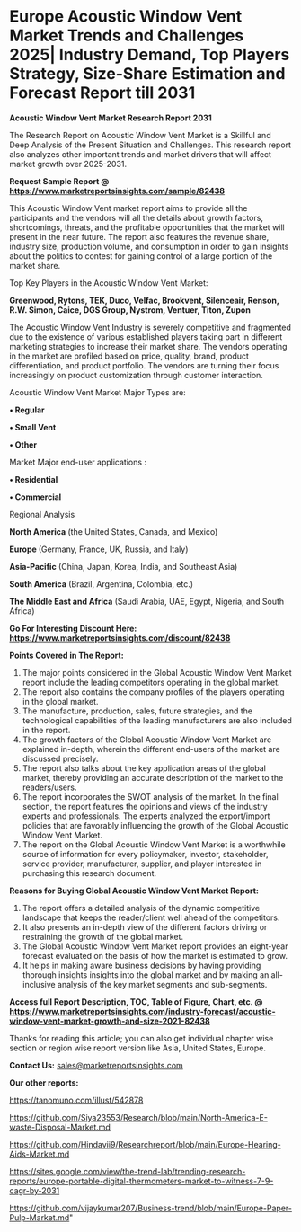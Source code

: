 # Europe Acoustic Window Vent Market Trends and Challenges 2025| Industry Demand, Top Players Strategy, Size-Share Estimation and Forecast Report till 2031

<strong>Acoustic Window Vent Market Research Report 2031</strong>

The Research Report on Acoustic Window Vent Market is a Skillful and Deep Analysis of the Present Situation and Challenges. This research report also analyzes other important trends and market drivers that will affect market growth over 2025-2031.

<strong>Request Sample Report @ <a href=https://www.marketreportsinsights.com/sample/82438>https://www.marketreportsinsights.com/sample/82438</a></strong>

This Acoustic Window Vent market report aims to provide all the participants and the vendors will all the details about growth factors, shortcomings, threats, and the profitable opportunities that the market will present in the near future. The report also features the revenue share, industry size, production volume, and consumption in order to gain insights about the politics to contest for gaining control of a large portion of the market share.

Top Key Players in the Acoustic Window Vent Market:

<strong>Greenwood, Rytons, TEK, Duco, Velfac, Brookvent, Silenceair, Renson, R.W. Simon, Caice, DGS Group, Nystrom, Ventuer, Titon, Zupon</strong>

The Acoustic Window Vent Industry is severely competitive and fragmented due to the existence of various established players taking part in different marketing strategies to increase their market share. The vendors operating in the market are profiled based on price, quality, brand, product differentiation, and product portfolio. The vendors are turning their focus increasingly on product customization through customer interaction.

Acoustic Window Vent Market Major Types are:

<strong>• Regular

• Small Vent

• Other</strong>

Market Major end-user applications :

<strong>• Residential

• Commercial</strong>

Regional Analysis

</u><strong><b>North America</b></strong> (the United States, Canada, and Mexico)

<strong><b>Europe </b></strong>(Germany, France, UK, Russia, and Italy)

<strong><b>Asia-Pacific</b></strong> (China, Japan, Korea, India, and Southeast Asia)

<strong><b>South America</b></strong> (Brazil, Argentina, Colombia, etc.)

<strong><b>The Middle East and Africa</b></strong> (Saudi Arabia, UAE, Egypt, Nigeria, and South Africa)

<strong>Go For Interesting Discount Here: <a href=https://www.marketreportsinsights.com/discount/82438>https://www.marketreportsinsights.com/discount/82438</a></strong>

<strong>Points Covered in The Report:</strong>
<ol>
  <li>The major points considered in the Global Acoustic Window Vent Market report include the leading competitors operating in the global market.</li>
  <li>The report also contains the company profiles of the players operating in the global market.</li>
  <li>The manufacture, production, sales, future strategies, and the technological capabilities of the leading manufacturers are also included in the report.</li>
  <li>The growth factors of the Global Acoustic Window Vent Market are explained in-depth, wherein the different end-users of the market are discussed precisely.</li>
  <li>The report also talks about the key application areas of the global market, thereby providing an accurate description of the market to the readers/users.</li>
  <li>The report incorporates the SWOT analysis of the market. In the final section, the report features the opinions and views of the industry experts and professionals. The experts analyzed the export/import policies that are favorably influencing the growth of the Global Acoustic Window Vent Market.</li>
  <li>The report on the Global Acoustic Window Vent Market is a worthwhile source of information for every policymaker, investor, stakeholder, service provider, manufacturer, supplier, and player interested in purchasing this research document.</li>
</ol>
<strong>Reasons for Buying Global Acoustic Window Vent Market Report:</strong>

<ol>
  <li>The report offers a detailed analysis of the dynamic competitive landscape that keeps the reader/client well ahead of the competitors.</li>
  <li>It also presents an in-depth view of the different factors driving or restraining the growth of the global market.</li>
  <li>The Global Acoustic Window Vent Market report provides an eight-year forecast evaluated on the basis of how the market is estimated to grow.</li>
  <li>It helps in making aware business decisions by having providing thorough insights insights into the global market and by making an all-inclusive analysis of the key market segments and sub-segments.</li>
</ol>
<strong>Access full Report Description, TOC, Table of Figure, Chart, etc. @ <a href=https://www.marketreportsinsights.com/industry-forecast/acoustic-window-vent-market-growth-and-size-2021-82438>https://www.marketreportsinsights.com/industry-forecast/acoustic-window-vent-market-growth-and-size-2021-82438</a></strong>


Thanks for reading this article; you can also get individual chapter wise section or region wise report version like Asia, United States, Europe.

<strong>Contact Us:</strong>
sales@marketreportsinsights.com

<strong>Our other reports:</strong>

<a href=https://tanomuno.com/illust/542878>https://tanomuno.com/illust/542878</a>

<a href=https://github.com/Siya23553/Research/blob/main/North-America-E-waste-Disposal-Market.md>https://github.com/Siya23553/Research/blob/main/North-America-E-waste-Disposal-Market.md</a>

<a href=https://github.com/Hindavii9/Researchreport/blob/main/Europe-Hearing-Aids-Market.md>https://github.com/Hindavii9/Researchreport/blob/main/Europe-Hearing-Aids-Market.md</a>

<a href=https://sites.google.com/view/the-trend-lab/trending-research-reports/europe-portable-digital-thermometers-market-to-witness-7-9-cagr-by-2031>https://sites.google.com/view/the-trend-lab/trending-research-reports/europe-portable-digital-thermometers-market-to-witness-7-9-cagr-by-2031</a>

<a href=https://github.com/vijaykumar207/Business-trend/blob/main/Europe-Paper-Pulp-Market.md>https://github.com/vijaykumar207/Business-trend/blob/main/Europe-Paper-Pulp-Market.md</a>"
